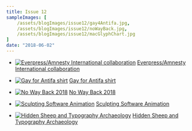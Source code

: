 ```yaml
---
title: Issue 12
sampleImages: [
    /assets/blogImages/issue12/gay4Antifa.jpg,
    /assets/blogImages/issue12/noWayBack.jpg,
    /assets/blogImages/issue12/macGlyphChart.jpg
]
date: "2018-06-02"
---
```


* [![Everpress/Amnesty International collaboration](/assets/blogImages/issue12/censorTee.jpg "A t-shirt that says 'Censorship protects you from reality'")](https://everpress.com/)
[Everpress/Amnesty International collaboration](https://everpress.com/)

* [![Gay for Antifa shirt](/assets/blogImages/issue12/gay4Antifa.jpg "A t-shirt that says 'Gay for Antifa")](https://alwaysrestrictions.com/products/i-am-gay-for-antifa-t-shirt)
[Gay for Antifa shirt](https://alwaysrestrictions.com/products/i-am-gay-for-antifa-t-shirt)

* [![No Way Back 2018](/assets/blogImages/issue12/noWayBack.jpg "No Way Back poster with the Interdimensional Transmissions logo")](https://www.residentadvisor.net/events/1067099)
[No Way Back 2018](https://www.residentadvisor.net/events/1067099)

* [![Sculpting Software Animation](/assets/blogImages/issue12/layeredCurvers.gif "Animation bezier curve graph shown next to an animated pink square")](https://medium.com/@pasql/sculpting-software-animation-7d818ddcd40a)
[Sculpting Software Animation](https://medium.com/@pasql/sculpting-software-animation-7d818ddcd40a)

* [![Hidden Sheep and Typography Archaeology](/assets/blogImages/issue12/macGlyphChart.jpg "A labeled chart of early Macintosh font rendering metrics specifications")](https://medium.com/@bzotto/hidden-sheep-and-mac-typography-archaeology-efce770da76c)
[Hidden Sheep and Typography Archaeology](https://medium.com/@bzotto/hidden-sheep-and-mac-typography-archaeology-efce770da76c)

